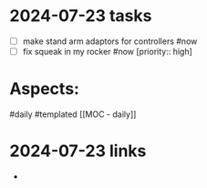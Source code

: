 
# 2024-07-23 tasks

- [ ] make stand arm adaptors for controllers #now 
- [ ] fix squeak in my rocker #now [priority:: high] 

# Aspects:
#daily #templated
[[MOC - daily]]

# 2024-07-23 links
- 


